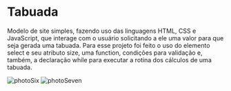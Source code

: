 # Tabuada
 
 Modelo de site simples, fazendo uso das linguagens HTML, CSS e JavaScript, que interage com o usuário solicitando a ele uma valor para que seja gerada uma tabuada. Para esse projeto foi feito o uso do elemento select e seu atributo size, uma function, condições para validação e, também, a declaração while para executar a rotina dos cálculos de uma tabuada.
 
![photoSix](https://user-images.githubusercontent.com/88064533/135673445-a6727073-03e5-4ace-88cd-e2d92da1cb02.png)
![photoSeven](https://user-images.githubusercontent.com/88064533/135673460-f16eaa80-4ca7-4692-950f-9c58b23565ce.png)
